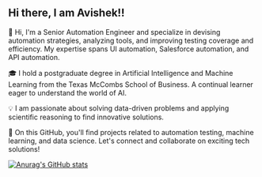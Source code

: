 ## Hi there, I am **Avishek**!! 

👋 Hi, I'm a Senior Automation Engineer and specialize in devising automation strategies, analyzing tools, and improving testing coverage and efficiency. My expertise spans UI automation, Salesforce automation, and API automation.

🎓 I hold a postgraduate degree in Artificial Intelligence and Machine Learning from the Texas McCombs School of Business. A continual learner eager to understand the world of AI.

💡 I am passionate about solving data-driven problems and applying scientific reasoning to find innovative solutions.

🚀 On this GitHub, you'll find projects related to automation testing, machine learning, and data science. Let's connect and collaborate on exciting tech solutions!

[![Anurag's GitHub stats](https://github-readme-stats.vercel.app/api?username=avi350751)](https://github.com/avi350751/github-readme-stats)
